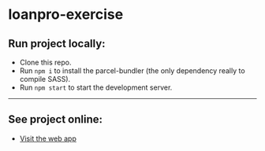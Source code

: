 # loanpro-exercise

## Run project locally:

- Clone this repo.
- Run `npm i` to install the parcel-bundler (the only dependency really to compile SASS).
- Run `npm start` to start the development server.

---

## See project online:

- [Visit the web app](https://mr57dl.csb.app/)
